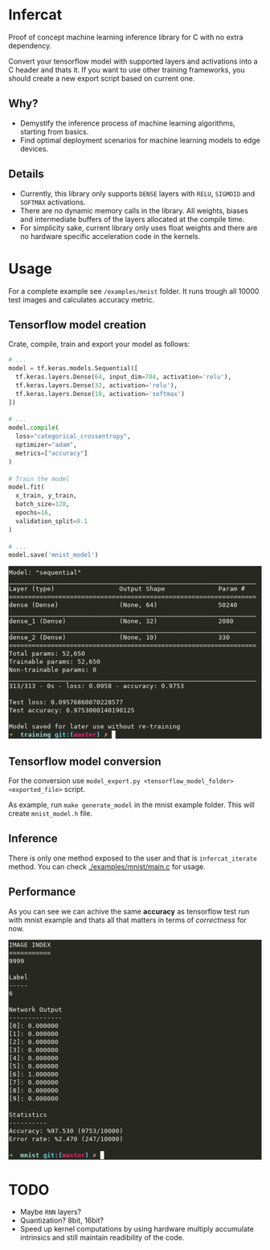 
# Infercat

Proof of concept machine learning inference library for C with no extra dependency. 

Convert your tensorflow model with supported layers and activations into a C header and thats it. If you want to use other training frameworks, you should create a new export script based on current one.

## Why?

* Demystify the inference process of machine learning algorithms, starting from basics.
* Find optimal deployment scenarios for machine learning models to edge devices.

## Details

* Currently, this library only supports `DENSE` layers with `RELU`, `SIGMOID` and `SOFTMAX` activations.
* There are no dynamic memory calls in the library. All weights, biases and intermediate buffers of the layers allocated at the compile time. 
* For simplicity sake, current library only uses float weights and there are no hardware specific acceleration code in the kernels.

# Usage

For a complete example see `/examples/mnist` folder. It runs trough all 10000 test images and calculates accuracy metric.

## Tensorflow model creation

Crate, compile, train and export your model as follows:

```python
# ...
model = tf.keras.models.Sequential([
  tf.keras.layers.Dense(64, input_dim=784, activation='relu'),
  tf.keras.layers.Dense(32, activation='relu'),
  tf.keras.layers.Dense(10, activation='softmax')
])

# ...
model.compile(
  loss="categorical_crossentropy", 
  optimizer="adam", 
  metrics=["accuracy"]
)

# Train the model
model.fit(
  x_train, y_train, 
  batch_size=128, 
  epochs=16,
  validation_split=0.1
)

# ...
model.save('mnist_model')
```

![](./docs/train_test_result.png)

## Tensorflow model conversion

For the conversion use `model_export.py <tensorflow_model_folder> <exported_file>` script.

As example, run `make generate_model` in the mnist example folder. This will create `mnist_model.h` file.

## Inference

There is only one method exposed to the user and that is `infercat_iterate` method. You can check [./examples/mnist/main.c](./examples/mnist/main.c) for usage.

## Performance

As you can see we can achive the same **accuracy** as tensorflow test run with mnist example and thats all that matters in terms of *correctness* for now.

![](./docs/infercat_result.png)

# TODO

* Maybe `RNN` layers?
* Quantization? 8bit, 16bit?
* Speed up kernel computations by using hardware multiply accumulate intrinsics and still maintain readibility of the code.
